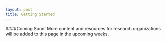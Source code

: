 ```yaml
---
layout: post
title: Getting Started
---
```

####Coming Soon!
More content and resources for research organizations will be added to this page in the upcoming weeks.
